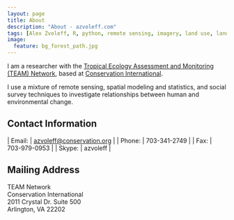 ```yaml
---
layout: page
title: About
description: "About - azvoleff.com"
tags: [Alex Zvoleff, R, python, remote sensing, imagery, land use, land cover, conservation, forest, human, social, survey, statistics, spatial]
image:
  feature: bg_forest_path.jpg
---
```


I am a researcher with the [Tropical Ecology Assessment and Monitoring (TEAM) 
Network](http://www.teamnetwork.org), based at [Conservation 
International](http://www.conservation.org).

I use a mixture of remote sensing, spatial modeling and statistics, and social 
survey techniques to investigate relationships between human and environmental 
change.

## Contact Information

| Email: | <a href="mailto:azvoleff@conservation.org">azvoleff@conservation.org</a> |
| Phone: | 703-341-2749 |
| Fax:   | 703-979-0953 |
| Skype: | azvoleff     |

## Mailing Address

TEAM Network  
Conservation International  
2011 Crystal Dr. Suite 500  
Arlington, VA 22202  
